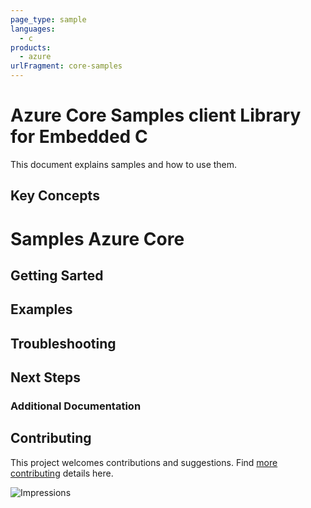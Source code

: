 ```yaml
---
page_type: sample
languages:
  - c
products:
  - azure
urlFragment: core-samples
---
```


# Azure Core Samples client Library for Embedded C
This document explains samples and how to use them.

## Key Concepts


# Samples Azure Core


## Getting Sarted


## Examples


## Troubleshooting


## Next Steps


###  Additional Documentation


## Contributing
This project welcomes contributions and suggestions. Find [more contributing][SDK_README_CONTRIBUTING] details here.

<!-- LINKS -->
[SDK_README_CONTRIBUTING]: https://github.com/Azure/azure-sdk-for-c/blob/master/CONTRIBUTING.md

![Impressions](https://azure-sdk-impressions.azurewebsites.net/api/impressions/azure-sdk-for-c%2Fsdk%2Fcore%2Fcore%2Fsamples%2FREADME.png)
